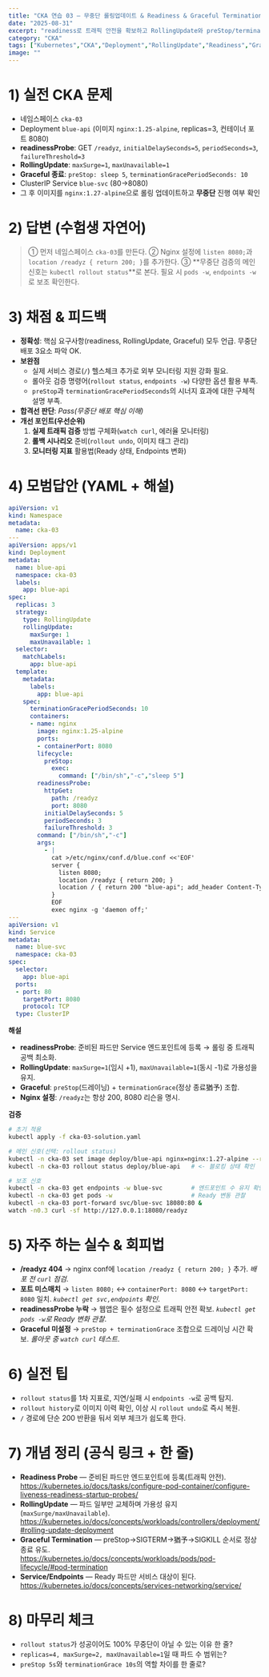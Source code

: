 ```yaml
---
title: "CKA 연습 03 — 무중단 롤링업데이트 & Readiness & Graceful Termination"
date: "2025-08-31"
excerpt: "readiness로 트래픽 안전을 확보하고 RollingUpdate와 preStop/terminationGrace로 무중단에 가깝게 배포하는 전 과정을 정리."
category: "CKA"
tags: ["Kubernetes","CKA","Deployment","RollingUpdate","Readiness","Graceful","Practice"]
image: ""
---
```


# 1) 실전 CKA 문제
- 네임스페이스 `cka-03`
- Deployment `blue-api` (이미지 `nginx:1.25-alpine`, replicas=3, 컨테이너 포트 8080)
- **readinessProbe**: GET `/readyz`, `initialDelaySeconds=5`, `periodSeconds=3`, `failureThreshold=3`
- **RollingUpdate**: `maxSurge=1`, `maxUnavailable=1`
- **Graceful 종료**: `preStop: sleep 5`, `terminationGracePeriodSeconds: 10`
- ClusterIP Service `blue-svc` (80→8080)
- 그 후 이미지를 `nginx:1.27-alpine`으로 롤링 업데이트하고 **무중단** 진행 여부 확인

# 2) 답변 (수험생 자연어)
> ① 먼저 네임스페이스 `cka-03`를 만든다. ② Nginx 설정에 `listen 8080;`과 `location /readyz { return 200; }`를 추가한다. ③ **무중단 검증의 메인 신호는 `kubectl rollout status`**로 본다. 필요 시 `pods -w`, `endpoints -w`로 보조 확인한다.

# 3) 채점 & 피드백

- **정확성**: 핵심 요구사항(readiness, RollingUpdate, Graceful) 모두 언급. 무중단 배포 3요소 파악 OK.
- **보완점**
  - 실제 서비스 경로(`/`) 헬스체크 추가로 외부 모니터링 지원 강화 필요.
  - 롤아웃 검증 명령어(`rollout status`, `endpoints -w`) 다양한 옵션 활용 부족.
  - `preStop`과 `terminationGracePeriodSeconds`의 시너지 효과에 대한 구체적 설명 부족.
- **합격선 판단**: *Pass(무중단 배포 핵심 이해)*
- **개선 포인트(우선순위)**
  1. **실제 트래픽 검증** 방법 구체화(`watch curl`, 에러율 모니터링)
  2. **롤백 시나리오** 준비(`rollout undo`, 이미지 태그 관리)
  3. **모니터링 지표** 활용법(Ready 상태, Endpoints 변화)

# 4) 모범답안 (YAML + 해설)
```yaml
apiVersion: v1
kind: Namespace
metadata:
  name: cka-03
---
apiVersion: apps/v1
kind: Deployment
metadata:
  name: blue-api
  namespace: cka-03
  labels:
    app: blue-api
spec:
  replicas: 3
  strategy:
    type: RollingUpdate
    rollingUpdate:
      maxSurge: 1
      maxUnavailable: 1
  selector:
    matchLabels:
      app: blue-api
  template:
    metadata:
      labels:
        app: blue-api
    spec:
      terminationGracePeriodSeconds: 10
      containers:
      - name: nginx
        image: nginx:1.25-alpine
        ports:
        - containerPort: 8080
        lifecycle:
          preStop:
            exec:
              command: ["/bin/sh","-c","sleep 5"]
        readinessProbe:
          httpGet:
            path: /readyz
            port: 8080
          initialDelaySeconds: 5
          periodSeconds: 3
          failureThreshold: 3
        command: ["/bin/sh","-c"]
        args:
          - |
            cat >/etc/nginx/conf.d/blue.conf <<'EOF'
            server {
              listen 8080;
              location /readyz { return 200; }
              location / { return 200 "blue-api"; add_header Content-Type text/plain; }
            }
            EOF
            exec nginx -g 'daemon off;'
---
apiVersion: v1
kind: Service
metadata:
  name: blue-svc
  namespace: cka-03
spec:
  selector:
    app: blue-api
  ports:
  - port: 80
    targetPort: 8080
    protocol: TCP
  type: ClusterIP
```
**해설**
- **readinessProbe**: 준비된 파드만 Service 엔드포인트에 등록 → 롤링 중 트래픽 공백 최소화.
- **RollingUpdate**: `maxSurge=1`(임시 +1), `maxUnavailable=1`(동시 -1)로 가용성을 유지.
- **Graceful**: `preStop`(드레이닝) + `terminationGrace`(정상 종료猶予) 조합.
- **Nginx 설정**: `/readyz`는 항상 200, 8080 리슨을 명시.

**검증**
```bash
# 초기 적용
kubectl apply -f cka-03-solution.yaml

# 메인 신호(선택: rollout status)
kubectl -n cka-03 set image deploy/blue-api nginx=nginx:1.27-alpine --record
kubectl -n cka-03 rollout status deploy/blue-api   # <- 블로킹 상태 확인

# 보조 신호
kubectl -n cka-03 get endpoints -w blue-svc        # 엔드포인트 수 유지 확인
kubectl -n cka-03 get pods -w                      # Ready 변동 관찰
kubectl -n cka-03 port-forward svc/blue-svc 18080:80 &
watch -n0.3 curl -sf http://127.0.0.1:18080/readyz
```

# 5) 자주 하는 실수 & 회피법

- **/readyz 404** → nginx conf에 `location /readyz { return 200; }` 추가. *배포 전 `curl` 점검*.
- **포트 미스매치** → `listen 8080;` ↔ `containerPort: 8080` ↔ `targetPort: 8080` 일치. *`kubectl get svc,endpoints` 확인*.
- **readinessProbe 누락** → 웹앱은 필수 설정으로 트래픽 안전 확보. *`kubectl get pods -w`로 Ready 변화 관찰*.
- **Graceful 미설정** → `preStop + terminationGrace` 조합으로 드레이닝 시간 확보. *롤아웃 중 `watch curl` 테스트*.

# 6) 실전 팁

- `rollout status`를 1차 지표로, 지연/실패 시 `endpoints -w`로 공백 탐지.
- `rollout history`로 이미지 이력 확인, 이상 시 `rollout undo`로 즉시 복원.
- `/` 경로에 단순 200 반환을 둬서 외부 체크가 쉽도록 한다.

# 7) 개념 정리 (공식 링크 + 한 줄)

- **Readiness Probe** — 준비된 파드만 엔드포인트에 등록(트래픽 안전).  
  https://kubernetes.io/docs/tasks/configure-pod-container/configure-liveness-readiness-startup-probes/
- **RollingUpdate** — 파드 일부만 교체하며 가용성 유지(`maxSurge/maxUnavailable`).  
  https://kubernetes.io/docs/concepts/workloads/controllers/deployment/#rolling-update-deployment
- **Graceful Termination** — preStop→SIGTERM→猶予→SIGKILL 순서로 정상 종료 유도.  
  https://kubernetes.io/docs/concepts/workloads/pods/pod-lifecycle/#pod-termination
- **Service/Endpoints** — Ready 파드만 서비스 대상이 된다.  
  https://kubernetes.io/docs/concepts/services-networking/service/

# 8) 마무리 체크

- `rollout status`가 성공이어도 100% 무중단이 아닐 수 있는 이유 한 줄?
- `replicas=4, maxSurge=2, maxUnavailable=1`일 때 파드 수 범위는?
- `preStop 5s`와 `terminationGrace 10s`의 역할 차이를 한 줄로?
